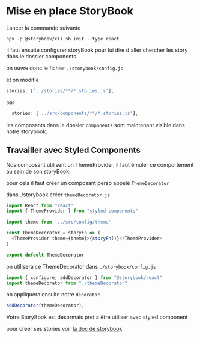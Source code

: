 # Mise en place StoryBook

Lancer la commande suivante 

```npx -p @storybook/cli sb init --type react```

il faut ensuite configurer storyBook pour lui dire d'aller chercher les story dans le dossier components.

on ouvre donc le fichier ```./storybook/config.js```

et on modifie 

```js
stories: ['../stories/**/*.stories.js'],
```

par

```js
  stories: ['../src/components/**/*.stories.js'],
```

les composants dans le dossier ```components``` sont maintenant visible dans notre storybook.

## Travailler avec Styled Components

Nos composant utilisent un ThemeProvider, il faut émuler ce comportement au sein de son storyBook.

pour cela il faut créer un composant perso appelé ```ThemeDecorator```

dans ./storybook créer ```themeDecorator.js```
```js
import React from "react"
import { ThemeProvider } from "styled-components"

import theme from '../src/config/theme'

const ThemeDecorator = storyFn => (
  <ThemeProvider theme={theme}>{storyFn()}</ThemeProvider>
)

export default ThemeDecorator
```

on utilisera ce ThemeDecorator dans ```./storybook/config.js```

```js
import { configure, addDecorator } from "@storybook/react"
import themeDecorator from "./themeDecorator"

```

on appliquera ensuite notre ```decorator```.

```js
addDecorator(themeDecorator);
```
Votre StoryBook est desormais pret a être utiliser avec styled component

pour creer ses stories voir [la doc de storybook](https://storybook.js.org/docs/basics/writing-stories/)


